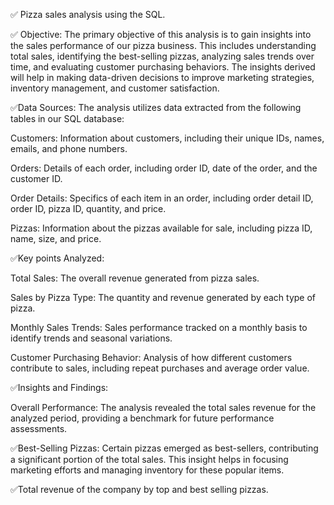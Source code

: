 ✅ Pizza sales analysis using the SQL.

✅ Objective: The primary objective of this analysis is to gain insights into the sales performance of our pizza business. This includes understanding total sales, 
identifying the best-selling pizzas, analyzing sales trends over time, and evaluating customer purchasing behaviors. The insights derived will help in making data-driven decisions to improve marketing strategies, 
inventory management, and customer satisfaction.

✅Data Sources: The analysis utilizes data extracted from the following tables in our SQL database:

Customers: Information about customers, including their unique IDs, names, emails, and phone numbers.

Orders: Details of each order, including order ID, date of the order, and the customer ID.

Order Details: Specifics of each item in an order, including order detail ID, order ID, pizza ID, quantity, and price.

Pizzas: Information about the pizzas available for sale, including pizza ID, name, size, and price.

✅Key points Analyzed:

Total Sales: The overall revenue generated from pizza sales.

Sales by Pizza Type: The quantity and revenue generated by each type of pizza.

Monthly Sales Trends: Sales performance tracked on a monthly basis to identify trends and seasonal variations.

Customer Purchasing Behavior: Analysis of how different customers contribute to sales, including repeat purchases and average order value.

✅Insights and Findings:

Overall Performance: The analysis revealed the total sales revenue for the analyzed period, providing a benchmark for future performance assessments.

✅Best-Selling Pizzas: Certain pizzas emerged as best-sellers, contributing a significant portion of the total sales. This insight helps in focusing marketing efforts and managing inventory for these popular items.

✅Total revenue of the company by top and best selling pizzas.

